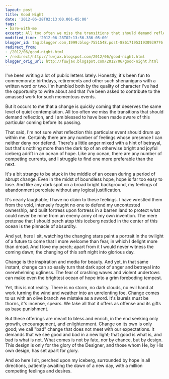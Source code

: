 ```yaml
---
layout: post
title: Good Night
date: '2012-06-28T02:13:00.001-05:00'
tags: 
- bare-with-me
excerpt: All too often we miss the transitions that should demand reflection.
modified_time: '2012-06-28T02:13:56.336-05:00'
blogger_id: tag:blogger.com,1999:blog-7551548.post-8861719531930939776
redirect_from: 
- /2012/06/good-night.html
- /redirect/http://fuwjax.blogspot.com/2012/06/good-night.html
blogger_orig_url: http://fuwjax.blogspot.com/2012/06/good-night.html
---
```


I've been writing a lot of public letters lately. Honestly, it's been fun to commemorate birthdays, retirements and other such shenanigans with a written word or two. I'm humbled both by the quality of character I've had the opportunity to write about and that I've been asked to contribute to the amassed work for such momentous events.

But it occurs to me that a change is quickly coming that deserves the same level of quiet contemplation. All too often we miss the transitions that should demand reflection, and I am blessed to have been made aware of this particular coming before its passing.

That said, I'm not sure what reflection this particular event should drum up within me. Certainly there are any number of feelings whose presence I can neither deny nor defend. There's a little anger mixed with a hint of betrayal, but that's nothing more than the dark tip of an otherwise bright and joyful iceberg adrift in an ocean of hope. Like any ocean, there are any number of competing currents, and I struggle to find one more preferable than the next. 

It's a bit strange to be stuck in the middle of an ocean during a period of abrupt change. Even in the midst of boundless hope, hope is far too easy to lose. And like any dark spot on a broad bright background, my feelings of abandonment percolate without any logical justification. 

It's nearly laughable; I have no claim to these feelings. I have wrestled them from the void, intensely fought no one to defend my uncontested ownership, and built fortress upon fortress in a barren land to protect what could never be mine from an enemy army of my own invention. The mere pretense that I should perch atop this iceberg nestled in the center of this ocean is the pinnacle of absurdity.

And yet, here I sit, watching the changing stars paint a portrait in the twilight of a future to come that I more welcome than fear, in which I delight more than dread. And I love my perch; apart from it I would never witness the coming dawn; the changing of this soft night into glorious day. 

Change is the inspiration and media for beauty. And yet, in that same instant, change can so easily turn that dark spot of anger and betrayal into overwhelming ugliness. The fear of crashing waves and violent undertows can make even the brightest ocean of hope into a grim foreboding tempest. 

Yet, this is not reality. There is no storm, no dark clouds, no evil hand at work turning the wind and weather into an unrelenting foe. Change comes to us with an olive branch we mistake as a sword. It's laurels must be thorns, it's incense, spears. We take all that it offers as offense and its gifts as base punishment. 

But these offerings are meant to bless and enrich, in the end seeking only growth, encouragement, and enlightenment. Change on its own is only good; we call "bad" change that does not meet with our expectations. It demands that we see good and bad in a new light; that good is what is, and bad is what is not. What comes is not by fate, nor by chance, but by design. This design is only for the glory of the Designer, and those whom He, by His own design, has set apart for glory.

And so here I sit, perched upon my iceberg, surrounded by hope in all directions, patiently awaiting the dawn of a new day, with a million competing feelings and desires. 